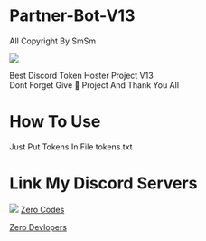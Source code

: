 # Partner-Bot-V13
All Copyright By SmSm

<img src = "https://discord.c99.nl/widget/theme-2/349942964904001546.png"></div>

Best Discord Token Hoster Project V13  
Dont Forget Give 🌟 Project And Thank You All

# How To Use
Just Put Tokens In File tokens.txt











# Link My Discord Servers
<a href="https://discord.gg/JjUc7G7kwV"><img src="https://discord.com/api/guilds/819635292834103347/widget.png?style=banner2"></a>
[Zero Codes](https://discord.gg/RMEQSbMtEk)

[Zero Devlopers](https://discord.gg/7MaVp5HCSh)
